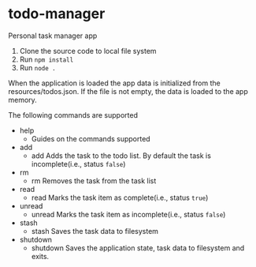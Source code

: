 # todo-manager

Personal task manager app

1. Clone the source code to local file system
2. Run `npm install`
3. Run `node .`

When the application is loaded the app data is initialized from the resources/todos.json. If the file is not empty, the data is loaded to the app memory.

The following commands are supported

- help
  - Guides on the commands supported
- add
  - add <task description>
    Adds the task to the todo list. By default the task is incomplete(i.e., status `false`)
- rm
  - rm <task id>
    Removes the task from the task list
- read
  - read <task id>
    Marks the task item as complete(i.e., status `true`)
- unread
  - unread <task id>
    Marks the task item as incomplete(i.e., status `false`)
- stash
  - stash
    Saves the task data to filesystem
- shutdown
  - shutdown
    Saves the application state, task data to filesystem and exits.
